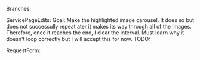 Branches:


ServicePageEdits:
    Goal: Make the highlighted image carousel. It does so but does not successully repeat ater it makes its way through all of the images. Therefore, once it reaches the end, I clear the interval. Must learn why it doesn't loop correctly but I will accept this for now.
    TODO: 

RequestForm: